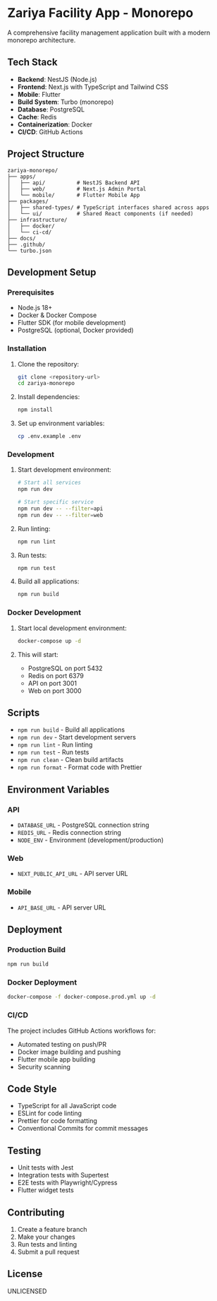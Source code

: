 # Zariya Facility App - Monorepo

A comprehensive facility management application built with a modern monorepo architecture.

## Tech Stack

- **Backend**: NestJS (Node.js)
- **Frontend**: Next.js with TypeScript and Tailwind CSS
- **Mobile**: Flutter
- **Build System**: Turbo (monorepo)
- **Database**: PostgreSQL
- **Cache**: Redis
- **Containerization**: Docker
- **CI/CD**: GitHub Actions

## Project Structure

```
zariya-monorepo/
├── apps/
│   ├── api/          # NestJS Backend API
│   ├── web/          # Next.js Admin Portal
│   └── mobile/       # Flutter Mobile App
├── packages/
│   ├── shared-types/ # TypeScript interfaces shared across apps
│   └── ui/           # Shared React components (if needed)
├── infrastructure/
│   ├── docker/
│   └── ci-cd/
├── docs/
├── .github/
└── turbo.json
```

## Development Setup

### Prerequisites

- Node.js 18+
- Docker & Docker Compose
- Flutter SDK (for mobile development)
- PostgreSQL (optional, Docker provided)

### Installation

1. Clone the repository:
   ```bash
   git clone <repository-url>
   cd zariya-monorepo
   ```

2. Install dependencies:
   ```bash
   npm install
   ```

3. Set up environment variables:
   ```bash
   cp .env.example .env
   ```

### Development

1. Start development environment:
   ```bash
   # Start all services
   npm run dev

   # Start specific service
   npm run dev -- --filter=api
   npm run dev -- --filter=web
   ```

2. Run linting:
   ```bash
   npm run lint
   ```

3. Run tests:
   ```bash
   npm run test
   ```

4. Build all applications:
   ```bash
   npm run build
   ```

### Docker Development

1. Start local development environment:
   ```bash
   docker-compose up -d
   ```

2. This will start:
   - PostgreSQL on port 5432
   - Redis on port 6379
   - API on port 3001
   - Web on port 3000

## Scripts

- `npm run build` - Build all applications
- `npm run dev` - Start development servers
- `npm run lint` - Run linting
- `npm run test` - Run tests
- `npm run clean` - Clean build artifacts
- `npm run format` - Format code with Prettier

## Environment Variables

### API
- `DATABASE_URL` - PostgreSQL connection string
- `REDIS_URL` - Redis connection string
- `NODE_ENV` - Environment (development/production)

### Web
- `NEXT_PUBLIC_API_URL` - API server URL

### Mobile
- `API_BASE_URL` - API server URL

## Deployment

### Production Build
```bash
npm run build
```

### Docker Deployment
```bash
docker-compose -f docker-compose.prod.yml up -d
```

### CI/CD
The project includes GitHub Actions workflows for:
- Automated testing on push/PR
- Docker image building and pushing
- Flutter mobile app building
- Security scanning

## Code Style

- TypeScript for all JavaScript code
- ESLint for code linting
- Prettier for code formatting
- Conventional Commits for commit messages

## Testing

- Unit tests with Jest
- Integration tests with Supertest
- E2E tests with Playwright/Cypress
- Flutter widget tests

## Contributing

1. Create a feature branch
2. Make your changes
3. Run tests and linting
4. Submit a pull request

## License

UNLICENSED